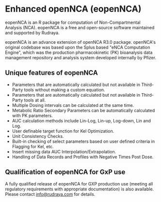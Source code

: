 # Enhanced openNCA (eopenNCA)

eopenNCA is an R package for computation of Non-Compartmental Analysis (NCA). eopenNCA is a free and open-source software maintained and supported by Rudraya.

eopenNCA is an advance extension of openNCA R3.0 package. openNCA's original codebase was based upon the Splus based "eNCA Computation Engine", which was the production pharmacokinetic (PK) bioanalysis data management repository and analysis system developed internally by Pfizer.

## Unique features of eopenNCA
- Parameters that are automatically calculated but not available in Third-Party tools without making a custom equation. 
- Parameters that are automatically calculated but not available in Third-Party tools at all.
- Multiple Dosing intervals can be calculated at the same time. 
- Metabolic Ratio Secondary Parameters can be automatically calculated with PK parameters.
- AUC calculation methods include Lin-Log,  Lin-up, Log-down, Lin and Log.
- User definable target function for Kel Optimization. 
- Unit Consistency Checks.
- Built-in checking of select parameters based on user defined criteria  in Flagging for Kel, etc.
- Insert missing data AUC Interpolation/Extrapolation.
- Handling of Data Records and Profiles with Negative Times Post Dose.

## Qualification of eopenNCA for GxP use
A fully qualified release of eopenNCA for GXP production use (meeting all regulatory requirements with appropriate documentation) is also available. Please contact info@rudraya.com for details.  
